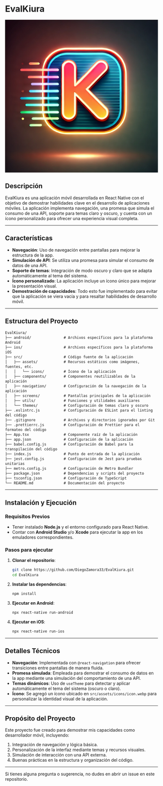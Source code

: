 # EvalKiura

![App Icon](src/assets/icons/icon.webp)

## Descripción

EvalKiura es una aplicación móvil desarrollada en React Native con el objetivo de demostrar habilidades clave en el desarrollo de aplicaciones móviles. La aplicación implementa navegación, una promesa que simula el consumo de una API, soporte para temas claro y oscuro, y cuenta con un ícono personalizado para ofrecer una experiencia visual completa.

---

## Características

- **Navegación**: Uso de navegación entre pantallas para mejorar la estructura de la app.
- **Simulación de API**: Se utiliza una promesa para simular el consumo de datos de una API.
- **Soporte de temas**: Integración de modo oscuro y claro que se adapta automáticamente al tema del sistema.
- **Ícono personalizado**: La aplicación incluye un ícono único para mejorar la presentación visual.
- **Demostración de capacidades**: Todo esto fue implementado para evitar que la aplicación se viera vacía y para resaltar habilidades de desarrollo móvil.

---

## Estructura del Proyecto

```
EvalKiura/
├── android/               # Archivos específicos para la plataforma Android
├── ios/                   # Archivos específicos para la plataforma iOS
├── src/                   # Código fuente de la aplicación
│   ├── assets/            # Recursos estáticos como imágenes, fuentes, etc.
│   │   └── icons/         # Ícono de la aplicación
│   ├── components/        # Componentes reutilizables de la aplicación
│   ├── navigation/        # Configuración de la navegación de la aplicación
│   ├── screens/           # Pantallas principales de la aplicación
│   ├── utils/             # Funciones y utilidades auxiliares
│   └── themes/            # Configuración de temas claro y oscuro
├── .eslintrc.js           # Configuración de ESLint para el linting del código
├── .gitignore             # Archivos y directorios ignorados por Git
├── .prettierrc.js         # Configuración de Prettier para el formateo del código
├── App.tsx                # Componente raíz de la aplicación
├── app.json               # Configuración de la aplicación
├── babel.config.js        # Configuración de Babel para la transpilación del código
├── index.js               # Punto de entrada de la aplicación
├── jest.config.js         # Configuración de Jest para pruebas unitarias
├── metro.config.js        # Configuración de Metro Bundler
├── package.json           # Dependencias y scripts del proyecto
├── tsconfig.json          # Configuración de TypeScript
└── README.md              # Documentación del proyecto
```

---

## Instalación y Ejecución

### Requisitos Previos

- Tener instalado **Node.js** y el entorno configurado para React Native.
- Contar con **Android Studio** y/o **Xcode** para ejecutar la app en los emuladores correspondientes.

### Pasos para ejecutar

1. **Clonar el repositorio**:

   ```bash
   git clone https://github.com/DiegoZamora33/EvalKiura.git
   cd EvalKiura
   ```

2. **Instalar las dependencias**:

   ```bash
   npm install
   ```

3. **Ejecutar en Android**:

   ```bash
   npx react-native run-android
   ```

4. **Ejecutar en iOS**:

   ```bash
   npx react-native run-ios
   ```

---

## Detalles Técnicos

- **Navegación**: Implementada con `@react-navigation` para ofrecer transiciones entre pantallas de manera fluida.
- **Promesa simulada**: Empleada para demostrar el consumo de datos en la app mediante una simulación del comportamiento de una API.
- **Temas dinámicos**: Uso de `useTheme` para detectar y aplicar automáticamente el tema del sistema (oscuro o claro).
- **Ícono**: Se agregó un ícono ubicado en `src/assets/icons/icon.webp` para personalizar la identidad visual de la aplicación.

---

## Propósito del Proyecto

Este proyecto fue creado para demostrar mis capacidades como desarrollador móvil, incluyendo:

1. Integración de navegación y lógica básica.
2. Personalización de la interfaz mediante temas y recursos visuales.
3. Simulación de interacción con una API externa.
4. Buenas prácticas en la estructura y organización del código.

---

Si tienes alguna pregunta o sugerencia, no dudes en abrir un issue en este repositorio.
